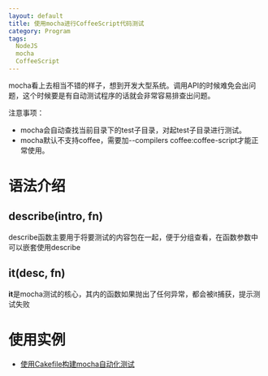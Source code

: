 ```yaml
---
layout: default
title: 使用mocha进行CoffeeScript代码测试
category: Program
tags: 
  NodeJS
  mocha
  CoffeeScript
---
```


mocha看上去相当不错的样子，想到开发大型系统。调用API的时候难免会出问题，这个时候要是有自动测试程序的话就会非常容易排查出问题。

注意事项：

+ mocha会自动查找当前目录下的test子目录，对起test子目录进行测试。
+ mocha默认不支持coffee，需要加--compilers coffee:coffee-script才能正常使用。

# 语法介绍

## describe(intro, fn)
  describe函数主要用于将要测试的内容包在一起，便于分组查看，在函数参数中可以嵌套使用describe
  
## it(desc, fn)
  **it**是mocha测试的核心，其内的函数如果抛出了任何异常，都会被it捕获，提示测试失败
  
# 使用实例

+ [使用Cakefile构建mocha自动化测试](http://www.danneu.com/posts/14-setting-up-mocha-testing-with-coffeescript-node-js-and-a-cakefile/)
